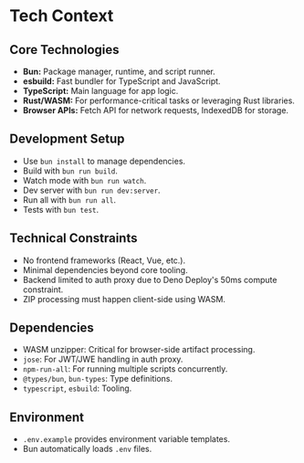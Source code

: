 # Tech Context

## Core Technologies
- **Bun:** Package manager, runtime, and script runner.
- **esbuild:** Fast bundler for TypeScript and JavaScript.
- **TypeScript:** Main language for app logic.
- **Rust/WASM:** For performance-critical tasks or leveraging Rust libraries.
- **Browser APIs:** Fetch API for network requests, IndexedDB for storage.

## Development Setup
- Use `bun install` to manage dependencies.
- Build with `bun run build`.
- Watch mode with `bun run watch`.
- Dev server with `bun run dev:server`.
- Run all with `bun run all`.
- Tests with `bun test`.

## Technical Constraints
- No frontend frameworks (React, Vue, etc.).
- Minimal dependencies beyond core tooling.
- Backend limited to auth proxy due to Deno Deploy's 50ms compute constraint.
- ZIP processing must happen client-side using WASM.

## Dependencies
- WASM unzipper: Critical for browser-side artifact processing.
- `jose`: For JWT/JWE handling in auth proxy.
- `npm-run-all`: For running multiple scripts concurrently.
- `@types/bun`, `bun-types`: Type definitions.
- `typescript`, `esbuild`: Tooling.

## Environment
- `.env.example` provides environment variable templates.
- Bun automatically loads `.env` files.
